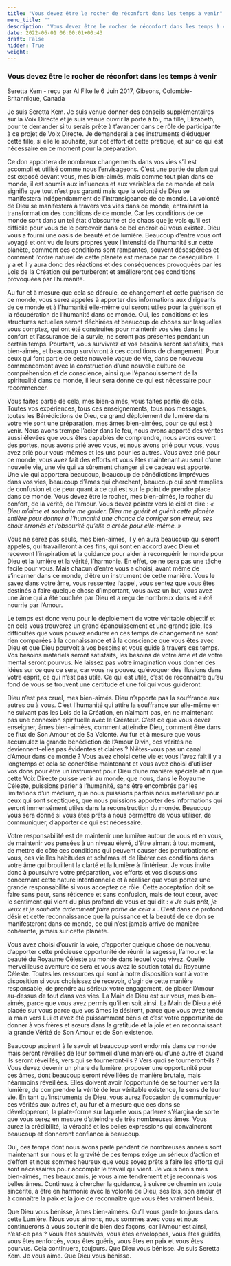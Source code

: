 ```yaml
---
title: "Vous devez être le rocher de réconfort dans les temps à venir"
menu_title: ""
description: "Vous devez être le rocher de réconfort dans les temps à venir"
date: 2022-06-01 06:00:01+00:43
draft: False
hidden: True
weight:
---
```

### Vous devez être le rocher de réconfort dans les temps à venir

Seretta Kem - reçu par Al Fike le 6 Juin 2017, Gibsons, Colombie-Britannique, Canada

Je suis Seretta Kem. Je suis venue donner des conseils supplémentaires sur la Voix Directe et je suis venue ouvrir la porte à toi, ma fille, Elizabeth, pour te demander si tu serais prête à t’avancer dans ce rôle de participante à ce projet de Voix Directe. Je demanderai à ces instruments d’éduquer cette fille, si elle le souhaite, sur cet effort et cette pratique, et sur ce qui est nécessaire en ce moment pour la préparation.

Ce don apportera de nombreux changements dans vos vies s’il est accompli et utilisé comme nous l’envisageons. C’est une partie du plan qui est exposé devant vous, mes bien-aimés, mais comme tout plan dans ce monde, il est soumis aux influences et aux variables de ce monde et cela signifie que tout n’est pas garanti mais que la volonté de Dieu se manifestera indépendamment de l’intransigeance de ce monde. La volonté de Dieu se manifestera à travers vos vies dans ce monde, entraînant la transformation des conditions de ce monde. Car les conditions de ce monde sont dans un tel état d’obscurité et de chaos que je vois qu’il est difficile pour vous de le percevoir dans ce bel endroit où vous existez. Dieu vous a fourni une oasis de beauté et de lumière. Beaucoup d’entre vous ont voyagé et ont vu de leurs propres yeux l’intensité de l’humanité sur cette planète, comment ces conditions sont rampantes, souvent désespérées et comment l’ordre naturel de cette planète est menacé par ce déséquilibre. Il y a et il y aura donc des réactions et des conséquences provoquées par les Lois de la Création qui perturberont et amélioreront ces conditions provoquées par l’humanité.

Au fur et à mesure que cela se déroule, ce changement et cette guérison de ce monde, vous serez appelés à apporter des informations aux dirigeants de ce monde et à l’humanité elle-même qui seront utiles pour la guérison et la récupération de l’humanité dans ce monde. Oui, les conditions et les structures actuelles seront déchirées et beaucoup de choses sur lesquelles vous comptez, qui ont été construites pour maintenir vos vies dans le confort et l’assurance de la survie, ne seront pas présentes pendant un certain temps. Pourtant, vous survivrez et vos besoins seront satisfaits, mes bien-aimés, et beaucoup survivront à ces conditions de changement. Pour ceux qui font partie de cette nouvelle vague de vie, dans ce nouveau commencement avec la construction d’une nouvelle culture de compréhension et de conscience, ainsi que l’épanouissement de la spiritualité dans ce monde, il leur sera donné ce qui est nécessaire pour recommencer.

Vous faites partie de cela, mes bien-aimés, vous faites partie de cela. Toutes vos expériences, tous ces enseignements, tous nos messages, toutes les Bénédictions de Dieu, ce grand déploiement de lumière dans votre vie sont une préparation, mes âmes bien-aimées, pour ce qui est à venir. Nous avons trempé l’acier dans le feu, nous avons apporté des vérités aussi élevées que vous êtes capables de comprendre, nous avons ouvert des portes, nous avons prié avec vous, et nous avons prié pour vous, vous avez prié pour vous-mêmes et les uns pour les autres. Vous avez prié pour ce monde, vous avez fait des efforts et vous êtes maintenant au seuil d’une nouvelle vie, une vie qui va sûrement changer si ce cadeau est apporté. Une vie qui apportera beaucoup, beaucoup de bénédictions imprévues dans vos vies, beaucoup d’âmes qui cherchent, beaucoup qui sont remplies de confusion et de peur quant à ce qui est sur le point de prendre place dans ce monde. Vous devez être le rocher, mes bien-aimés, le rocher du confort, de la vérité, de l’amour. Vous devez pointer vers le ciel et dire : *« Dieu m’aime et souhaite me guider. Dieu me guérit et guérit cette planète entière pour donner à l’humanité une chance de corriger son erreur, ses choix erronés et l’obscurité qu’elle a créée pour elle-même. »*

Vous ne serez pas seuls, mes bien-aimés, il y en aura beaucoup qui seront appelés, qui travailleront à ces fins, qui sont en accord avec Dieu et recevront l’inspiration et la guidance pour aider à reconquérir le monde pour Dieu et la lumière et la vérité, l’harmonie. En effet, ce ne sera pas une tâche facile pour vous. Mais chacun d’entre vous a choisi, avant même de s’incarner dans ce monde, d’être un instrument de cette manière. Vous le savez dans votre âme, vous ressentez l’appel, vous sentez que vous êtes destinés à faire quelque chose d’important, vous avez un but, vous avez une âme qui a été touchée par Dieu et a reçu de nombreux dons et a été nourrie par l’Amour.

Le temps est donc venu pour le déploiement de votre véritable objectif et en cela vous trouverez un grand épanouissement et une grande joie, les difficultés que vous pouvez endurer en ces temps de changement ne sont rien comparées à la connaissance et à la conscience que vous êtes avec Dieu et que Dieu pourvoit à vos besoins et vous guide à travers ces temps. Vos besoins matériels seront satisfaits, les besoins de votre âme et de votre mental seront pourvus. Ne laissez pas votre imagination vous donner des idées sur ce que ce sera, car vous ne pouvez qu’évoquer des illusions dans votre esprit, ce qui n’est pas utile. Ce qui est utile, c’est de reconnaître qu’au fond de vous se trouvent une certitude et une foi qui vous guideront.

Dieu n’est pas cruel, mes bien-aimés. Dieu n’apporte pas la souffrance aux autres ou à vous. C’est l’humanité qui attire la souffrance sur elle-même en ne suivant pas les Lois de la Création, en n’aimant pas, en ne maintenant pas une connexion spirituelle avec le Créateur. C’est ce que vous devez enseigner, âmes bien-aimées, comment atteindre Dieu, comment être dans ce flux de Son Amour et de Sa Volonté. Au fur et à mesure que vous accumulez la grande bénédiction de l’Amour Divin, ces vérités ne deviennent-elles pas évidentes et claires ? N’êtes-vous pas un canal d’Amour dans ce monde ? Vous avez choisi cette vie et vous l’avez fait il y a longtemps et cela se concrétise maintenant et vous avez choisi d’utiliser vos dons pour être un instrument pour Dieu d’une manière spéciale afin que cette Voix Directe puisse venir au monde, que nous, dans le Royaume Céleste, puissions parler à l’humanité, sans être encombrés par les limitations d’un médium, que nous puissions parfois nous matérialiser pour ceux qui sont sceptiques, que nous puissions apporter des informations qui seront immensément utiles dans la reconstruction du monde. Beaucoup vous sera donné si vous êtes prêts à nous permettre de vous utiliser, de communiquer, d’apporter ce qui est nécessaire.

Votre responsabilité est de maintenir une lumière autour de vous et en vous, de maintenir vos pensées à un niveau élevé, d’être aimant à tout moment, de mettre de côté ces conditions qui peuvent causer des perturbations en vous, ces vieilles habitudes et schémas et de libérer ces conditions dans votre âme qui brouillent la clarté et la lumière à l’intérieur. Je vous invite donc à poursuivre votre préparation, vos efforts et vos discussions concernant cette nature intentionnelle et à réaliser que vous portez une grande responsabilité si vous acceptez ce rôle. Cette acceptation doit se faire sans peur, sans réticence et sans confusion, mais de tout cœur, avec le sentiment qui vient du plus profond de vous et qui dit : *« Je suis prêt, je veux et je souhaite ardemment faire partie de cela »* . C’est dans ce profond désir et cette reconnaissance que la puissance et la beauté de ce don se manifesteront dans ce monde, ce qui n’est jamais arrivé de manière cohérente, jamais sur cette planète.

Vous avez choisi d’ouvrir la voie, d’apporter quelque chose de nouveau, d’apporter cette précieuse opportunité de réunir la sagesse, l’amour et la beauté du Royaume Céleste au monde dans lequel vous vivez. Quelle merveilleuse aventure ce sera et vous avez le soutien total du Royaume Céleste. Toutes les ressources qui sont à notre disposition sont à votre disposition si vous choisissez de recevoir, d’agir de cette manière responsable, de prendre au sérieux votre engagement, de placer l’Amour au-dessus de tout dans vos vies. La Main de Dieu est sur vous, mes bien-aimés, parce que vous avez permis qu’il en soit ainsi. La Main de Dieu a été placée sur vous parce que vos âmes le désirent, parce que vous avez tendu la main vers Lui et avez été puissamment bénis et c’est votre opportunité de donner à vos frères et sœurs dans la gratitude et la joie et en reconnaissant la grande Vérité de Son Amour et de Son existence.

Beaucoup aspirent à le savoir et beaucoup sont endormis dans ce monde mais seront réveillés de leur sommeil d’une manière ou d’une autre et quand ils seront réveillés, vers qui se tourneront-ils ? Vers quoi se tourneront-ils ? Vous devez devenir un phare de lumière, proposer une opportunité pour ces âmes, dont beaucoup seront réveillées de manière brutale, mais néanmoins réveillées. Elles doivent avoir l’opportunité de se tourner vers la lumière, de comprendre la vérité de leur véritable existence, le sens de leur vie. En tant qu’instruments de Dieu, vous aurez l’occasion de communiquer ces vérités aux autres et, au fur et à mesure que ces dons se développeront, la plate-forme sur laquelle vous parlerez s’élargira de sorte que vous serez en mesure d’atteindre de très nombreuses âmes. Vous aurez la crédibilité, la véracité et les belles expressions qui convaincront beaucoup et donneront confiance à beaucoup.

Oui, ces temps dont nous avons parlé pendant de nombreuses années sont maintenant sur nous et la gravité de ces temps exige un sérieux d’action et d’effort et nous sommes heureux que vous soyez prêts à faire les efforts qui sont nécessaires pour accomplir le travail qui vient. Je vous bénis mes bien-aimés, mes beaux amis, je vous aime tendrement et je reconnais vos belles âmes. Continuez à chercher la guidance, à suivre ce chemin en toute sincérité, à être en harmonie avec la volonté de Dieu, ses lois, son amour et à connaître la paix et la joie de reconnaître que vous êtes vraiment bénis.

Que Dieu vous bénisse, âmes bien-aimées. Qu’Il vous garde toujours dans cette Lumière. Nous vous aimons, nous sommes avec vous et nous continuerons à vous soutenir de bien des façons, car l’Amour est ainsi, n’est-ce pas ? Vous êtes soulevés, vous êtes enveloppés, vous êtes guidés, vous êtes renforcés, vous êtes guéris, vous êtes en paix et vous êtes pourvus. Cela continuera, toujours. Que Dieu vous bénisse. Je suis Seretta Kem. Je vous aime. Que Dieu vous bénisse.
